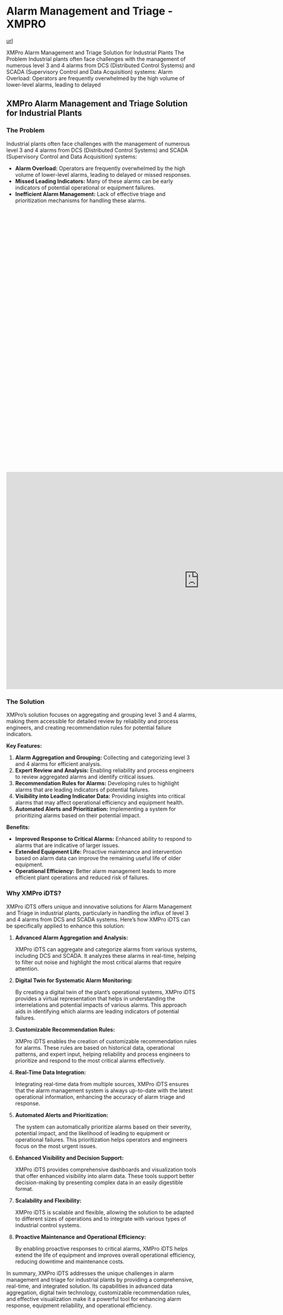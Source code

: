 # Alarm Management and Triage - XMPRO

[url](https://xmpro.com/solutions-library/use-cases,water-utilities/alarm-management-and-triage/)


<div class="portfolio-top">

<div class="row page-wrapper">

<div class="large-12 col mb-0 pb-0">

<div class="portfolio-summary entry-summary">

<div class="row">

<div class="col col-fit pb-0">
XMPro Alarm Management and Triage Solution for Industrial Plants The Problem Industrial plants often face challenges with the management of numerous level 3 and 4 alarms from DCS (Distributed Control Systems) and SCADA (Supervisory Control and Data Acquisition) systems: Alarm Overload: Operators are frequently overwhelmed by the high volume of lower-level alarms, leading to delayed
</div>
</div>
</div>
</div>
</div>

<div id="portfolio-content" role="main">

<div class="portfolio-inner">

<div class="row" id="row-1107627887">

<div class="col small-12 large-12" id="col-1095722857">

<div class="col-inner">

<div class="row" id="row-99194572">

<div class="col small-12 large-12" id="col-268085009">

<div class="col-inner">
<h2>XMPro Alarm Management and Triage Solution for Industrial Plants</h2>
</div>
</div>
</div>

<div class="row" id="row-2034472103">

<div class="col medium-6 small-12 large-6" id="col-1968670233">

<div class="col-inner">
<h3>The Problem</h3>
<p>Industrial plants often face challenges with the management of numerous level 3 and 4 alarms from DCS (Distributed Control Systems) and SCADA (Supervisory Control and Data Acquisition) systems:</p>
<ul>
<li><strong>Alarm Overload:</strong> Operators are frequently overwhelmed by the high volume of lower-level alarms, leading to delayed or missed responses.</li>
<li><strong>Missed Leading Indicators:</strong> Many of these alarms can be early indicators of potential operational or equipment failures.</li>
<li><strong>Inefficient Alarm Management:</strong> Lack of effective triage and prioritization mechanisms for handling these alarms.</li>
</ul>
</div>
</div>

<div class="col medium-6 small-12 large-6" id="col-1733002727">

<div class="col-inner">

<div class="banner has-hover" id="banner-2039506122">

<div class="banner-inner fill">

<div class="banner-bg fill">

<div class="bg fill bg-fill"></div>
</div>

<div class="banner-layers container">

<div class="fill banner-link"></div>

<div class="text-box banner-layer x50 md-x50 lg-x50 y50 md-y50 lg-y50 res-text" id="text-box-715659814">

<div class="text-box-content text dark">

<div class="text-inner text-center">
</div>
</div>
<style>
#text-box-715659814 {
  width: 60%;
}
#text-box-715659814 .text-box-content {
  font-size: 100%;
}
</style>
</div>
</div>
</div>
<style>
#banner-2039506122 {
  padding-top: 398px;
}
#banner-2039506122 .bg.bg-loaded {
  background-image: url(https://xmpro.com/wp-content/uploads/2020/04/10.jpg);
}
</style>
</div>
</div>
</div>
</div>

<div class="row" id="row-958129234">

<div class="col small-12 large-12" id="col-156730404">

<div class="col-inner">

<div class="row" id="row-466906093">

<div class="col small-12 large-12" id="col-1428951154">

<div class="col-inner">

<div class="video video-fit mb" style="padding-top:56.25%;"><p><iframe allow="accelerometer; autoplay; clipboard-write; encrypted-media; gyroscope; picture-in-picture; web-share" allowfullscreen="" frameborder="0" height="574" loading="lazy" src="https://www.youtube.com/embed/VM7KoSXApWA?feature=oembed" title="Go From Reactive To Predictive Operations In Water Utilities With XMPro iDTS" width="1020"></iframe></p>
</div>
</div>
</div>
</div>
<h3>The Solution</h3>
<p>XMPro’s solution focuses on aggregating and grouping level 3 and 4 alarms, making them accessible for detailed review by reliability and process engineers, and creating recommendation rules for potential failure indicators.</p>
<p><strong>Key Features:</strong></p>
<ol>
<li><strong>Alarm Aggregation and Grouping:</strong> Collecting and categorizing level 3 and 4 alarms for efficient analysis.</li>
<li><strong>Expert Review and Analysis:</strong> Enabling reliability and process engineers to review aggregated alarms and identify critical issues.</li>
<li><strong>Recommendation Rules for Alarms:</strong> Developing rules to highlight alarms that are leading indicators of potential failures.</li>
<li><strong>Visibility into Leading Indicator Data:</strong> Providing insights into critical alarms that may affect operational efficiency and equipment health.</li>
<li><strong>Automated Alerts and Prioritization:</strong> Implementing a system for prioritizing alarms based on their potential impact.</li>
</ol>
<p><strong>Benefits:</strong></p>
<ul>
<li><strong>Improved Response to Critical Alarms:</strong> Enhanced ability to respond to alarms that are indicative of larger issues.</li>
<li><strong>Extended Equipment Life:</strong> Proactive maintenance and intervention based on alarm data can improve the remaining useful life of older equipment.</li>
<li><strong>Operational Efficiency:</strong> Better alarm management leads to more efficient plant operations and reduced risk of failures.</li>
</ul>
</div>
</div>
</div>

<div class="row" id="row-1034022797">

<div class="col small-12 large-12" id="col-1023226959">

<div class="col-inner">
<h3>Why XMPro iDTS?</h3>
<p>XMPro iDTS offers unique and innovative solutions for Alarm Management and Triage in industrial plants, particularly in handling the influx of level 3 and 4 alarms from DCS and SCADA systems. Here’s how XMPro iDTS can be specifically applied to enhance this solution:</p>
<ol>
<li>
<p><strong>Advanced Alarm Aggregation and Analysis:</strong></p>
<p>XMPro iDTS can aggregate and categorize alarms from various systems, including DCS and SCADA. It analyzes these alarms in real-time, helping to filter out noise and highlight the most critical alarms that require attention.</p></li>
<li>
<p><strong>Digital Twin for Systematic Alarm Monitoring:</strong></p>
<p>By creating a digital twin of the plant’s operational systems, XMPro iDTS provides a virtual representation that helps in understanding the interrelations and potential impacts of various alarms. This approach aids in identifying which alarms are leading indicators of potential failures.</p></li>
<li>
<p><strong>Customizable Recommendation Rules:</strong></p>
<p>XMPro iDTS enables the creation of customizable recommendation rules for alarms. These rules are based on historical data, operational patterns, and expert input, helping reliability and process engineers to prioritize and respond to the most critical alarms effectively.</p></li>
<li>
<p><strong>Real-Time Data Integration:</strong></p>
<p>Integrating real-time data from multiple sources, XMPro iDTS ensures that the alarm management system is always up-to-date with the latest operational information, enhancing the accuracy of alarm triage and response.</p></li>
<li>
<p><strong>Automated Alerts and Prioritization:</strong></p>
<p>The system can automatically prioritize alarms based on their severity, potential impact, and the likelihood of leading to equipment or operational failures. This prioritization helps operators and engineers focus on the most urgent issues.</p></li>
<li>
<p><strong>Enhanced Visibility and Decision Support:</strong></p>
<p>XMPro iDTS provides comprehensive dashboards and visualization tools that offer enhanced visibility into alarm data. These tools support better decision-making by presenting complex data in an easily digestible format.</p></li>
<li>
<p><strong>Scalability and Flexibility:</strong></p>
<p>XMPro iDTS is scalable and flexible, allowing the solution to be adapted to different sizes of operations and to integrate with various types of industrial control systems.</p></li>
<li>
<p><strong>Proactive Maintenance and Operational Efficiency:</strong></p>
<p>By enabling proactive responses to critical alarms, XMPro iDTS helps extend the life of equipment and improves overall operational efficiency, reducing downtime and maintenance costs.</p></li>
</ol>
<p>In summary, XMPro iDTS addresses the unique challenges in alarm management and triage for industrial plants by providing a comprehensive, real-time, and integrated solution. Its capabilities in advanced data aggregation, digital twin technology, customizable recommendation rules, and effective visualization make it a powerful tool for enhancing alarm response, equipment reliability, and operational efficiency.</p>
</div>
</div>
</div>
</div>
</div>
</div>
</div>
</div>
</div>